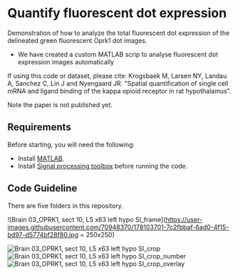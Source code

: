 # Quantify fluorescent dot expression 
Demonstration of how to analyze the total fluorescent dot expression of the delineated green fluorescent Oprk1 dot images.
- We have created a custom MATLAB scrip to analyse fluorescent dot expression images automatically
 

If using this code or dataset, please cite:
Krogsbaek M, Larsen NY, Landau A, Sanchez C, Lin J and Nyengaard JR. "Spatial quantification of single cell mRNA and ligand binding of the kappa opioid receptor in rat hypothalamus".

Note the paper is not published yet.

## Requirements 
Before starting, you will need the following:

- Install [MATLAB](https://www.mathworks.com/downloads/).
- Install [Signal processing toolbox](https://se.mathworks.com/products/signal.html) before running the code. 

## Code Guideline

There are five folders in this repository.


![Brain 03_OPRK1, sect 10, L5 x63 left hypo SI_frame](https://user-images.githubusercontent.com/70948370/178103701-7c2fbbaf-6ad0-4f15-bd97-d5774bf28f80.jpg = 250x250)



![Brain 03_OPRK1, sect 10, L5 x63 left hypo SI_crop](https://user-images.githubusercontent.com/70948370/178103656-6c2a635a-7cc3-4cbb-b9f8-5621f90aed5f.png)
![Brain 03_OPRK1, sect 10, L5 x63 left hypo SI_crop_number](https://user-images.githubusercontent.com/70948370/178103658-9b12c4fb-bfc6-4d40-8c2f-386e06994ac7.png)
![Brain 03_OPRK1, sect 10, L5 x63 left hypo SI_crop_overlay](https://user-images.githubusercontent.com/70948370/178103662-d6172ad2-4e65-4d27-a303-9a5987d291df.png)
